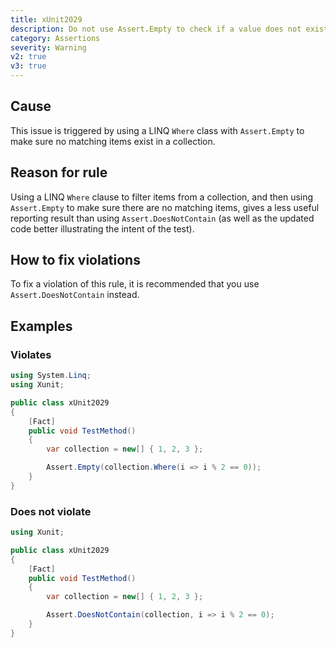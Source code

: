 ```yaml
---
title: xUnit2029
description: Do not use Assert.Empty to check if a value does not exist in a collection
category: Assertions
severity: Warning
v2: true
v3: true
---
```


## Cause

This issue is triggered by using a LINQ `Where` class with `Assert.Empty` to make sure no matching items exist
in a collection.

## Reason for rule

Using a LINQ `Where` clause to filter items from a collection, and then using `Assert.Empty` to make sure there are
no matching items, gives a less useful reporting result than using `Assert.DoesNotContain` (as well as the updated
code better illustrating the intent of the test).

## How to fix violations

To fix a violation of this rule, it is recommended that you use `Assert.DoesNotContain` instead.

## Examples

### Violates

```csharp
using System.Linq;
using Xunit;

public class xUnit2029
{
    [Fact]
    public void TestMethod()
    {
        var collection = new[] { 1, 2, 3 };

        Assert.Empty(collection.Where(i => i % 2 == 0));
    }
}
```

### Does not violate

```csharp
using Xunit;

public class xUnit2029
{
    [Fact]
    public void TestMethod()
    {
        var collection = new[] { 1, 2, 3 };

        Assert.DoesNotContain(collection, i => i % 2 == 0);
    }
}
```
